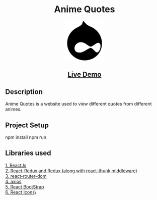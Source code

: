 <h1 align="center">Anime Quotes</h1>
<p align="center">
<img src="./Readme_assets/drupal-logo.png" width="25%"/>
</p>
<h2 align="center"><a  href="https://heuristic-poitras-9d2bdb.netlify.app/">Live Demo</a></h2>

## Description

Anime Quotes is a website used to view different quotes from different animes.

## Project Setup

npm install
npm run

## Libraries used

[1. ReactJs](https://reactjs.org/)\
[2. React-Redux and Redux (along with react-thunk middleware)](https://react-redux.js.org/)\
[3. react-router-dom](https://www.npmjs.com/package/react-router-dom)\
[4. axios](https://www.npmjs.com/package/axios)\
[5. React BootStrap](https://react-bootstrap.github.io/)\
[6. React Icons](https://react-icons.github.io/react-icons/)\
